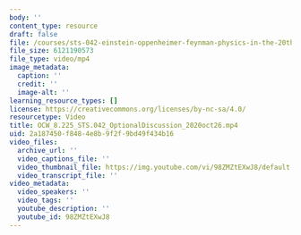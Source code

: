 ```yaml
---
body: ''
content_type: resource
draft: false
file: /courses/sts-042-einstein-oppenheimer-feynman-physics-in-the-20th-century-fall-2020/ocw_8225_sts042_optionaldiscussion_2020oct26_360p_16_9.mp4
file_size: 6121190573
file_type: video/mp4
image_metadata:
  caption: ''
  credit: ''
  image-alt: ''
learning_resource_types: []
license: https://creativecommons.org/licenses/by-nc-sa/4.0/
resourcetype: Video
title: OCW_8.225_STS.042_OptionalDiscussion_2020oct26.mp4
uid: 2a187450-f848-4e8b-9f2f-9bd49f434b16
video_files:
  archive_url: ''
  video_captions_file: ''
  video_thumbnail_file: https://img.youtube.com/vi/98ZMZtEXwJ8/default.jpg
  video_transcript_file: ''
video_metadata:
  video_speakers: ''
  video_tags: ''
  youtube_description: ''
  youtube_id: 98ZMZtEXwJ8
---
```

